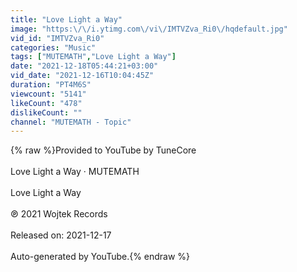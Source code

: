 ```yaml
---
title: "Love Light a Way"
image: "https:\/\/i.ytimg.com\/vi\/IMTVZva_Ri0\/hqdefault.jpg"
vid_id: "IMTVZva_Ri0"
categories: "Music"
tags: ["MUTEMATH","Love Light a Way"]
date: "2021-12-18T05:44:21+03:00"
vid_date: "2021-12-16T10:04:45Z"
duration: "PT4M6S"
viewcount: "5141"
likeCount: "478"
dislikeCount: ""
channel: "MUTEMATH - Topic"
---
```

{% raw %}Provided to YouTube by TuneCore<br /><br />Love Light a Way · MUTEMATH<br /><br />Love Light a Way<br /><br />℗ 2021 Wojtek Records<br /><br />Released on: 2021-12-17<br /><br />Auto-generated by YouTube.{% endraw %}
